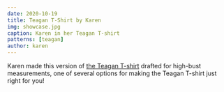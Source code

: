 ```yaml
---
date: 2020-10-19
title: Teagan T-Shirt by Karen
img: showcase.jpg
caption: Karen in her Teagan T-shirt
patterns: [teagan]
author: karen
---
```

Karen made this version of [the Teagan T-shirt](/designs/teagan/) drafted for high-bust measurements, one of several options for making the Teagan T-shirt just right for you!

